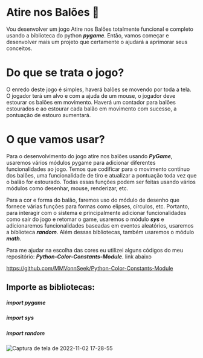 # Atire nos Balões :balloon:

Vou desenvolver um jogo Atire nos Balões totalmente funcional e completo usando a biblioteca do python **_pygame_**. Então, vamos começar e desenvolver mais um
projeto que certamente o ajudará a aprimorar seus conceitos.

# Do que se trata o jogo?

O enredo deste jogo é simples, haverá balões se movendo por toda a tela. O jogador terá um alvo e com a ajuda de um mouse, o jogador deve estourar os balões em movimento. Haverá um contador para balões estourados e ao estourar cada balão em movimento com sucesso, a pontuação de estouro aumentará.

# O que vamos usar?

Para o desenvolvimento do jogo atire nos balões usando **_PyGame_**, usaremos vários módulos pygame para adicionar diferentes funcionalidades ao jogo. Temos que codificar para o movimento contínuo dos balões, uma funcionalidade de tiro e atualizar a pontuação toda vez que o balão for estourado. Todas essas funções podem ser feitas usando vários módulos como desenhar, mouse, renderizar, etc.

Para a cor e forma do balão, faremos uso do módulo de desenho que fornece várias funções para formas como elipses, círculos, etc. Portanto, para interagir com o sistema e principalmente adicionar funcionalidades como sair do jogo e retomar o game, usaremos o módulo **_sys_** e adicionaremos funcionalidades baseadas em eventos aleatórios, usaremos a biblioteca **_random_**. Além dessas bibliotecas, também usaremos o módulo **_math_**.

Para me ajudar na escolha das cores eu utilizei alguns códigos do meu repositório: **_Python-Color-Constants-Module_**. link abaixo

https://github.com/MMVonnSeek/Python-Color-Constants-Module

## Importe as bibliotecas:

##### import pygame

##### import sys

##### import random

![Captura de tela de 2022-11-02 17-28-55](https://user-images.githubusercontent.com/89359847/199596130-4d39d6ef-9671-4247-8ea8-0927dfa8c6d6.png)

